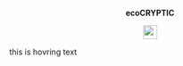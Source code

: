 <p align="center"><b>ecoCRYPTIC</b></p>

<div class="Box hover-grow m-3 p-6">
<p align="center">
<img src="https://img.shields.io/badge/powered%20by-e--faction-orange" height="25">
</p>
</div>

<div class="Box hover-grow m-1 p-2">
this is hovring text
</div>
